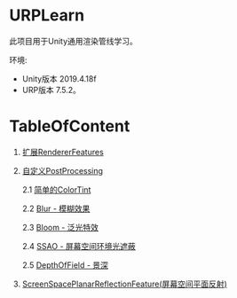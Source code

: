 # URPLearn

此项目用于Unity通用渲染管线学习。

环境:

- Unity版本 2019.4.18f
- URP版本 7.5.2。



# TableOfContent

1. [扩展RendererFeatures](https://github.com/wlgys8/URPLearn/wiki/Custom-Renderer-Features)

2. [自定义PostProcessing](https://github.com/wlgys8/URPLearn/tree/master/Assets/URPLearn/CustomPostProcessing)

    2.1 [简单的ColorTint](https://github.com/wlgys8/URPLearn/tree/master/Assets/URPLearn/ColorTint)

    2.2 [Blur - 模糊效果](https://github.com/wlgys8/URPLearn/tree/master/Assets/URPLearn/Blur)

    2.3 [Bloom - 泛光特效](https://github.com/wlgys8/URPLearn/tree/master/Assets/URPLearn/Bloom)

    2.4 [SSAO - 屏幕空间环境光遮蔽](https://github.com/wlgys8/URPLearn/tree/master/Assets/URPLearn/SSAO)

    2.5 [DepthOfField - 景深](https://github.com/wlgys8/URPLearn/tree/master/Assets/URPLearn/DepthOfField)

3. [ScreenSpacePlanarReflectionFeature(屏幕空间平面反射)](https://github.com/wlgys8/URPLearn/tree/master/Assets/URPLearn/ScreenSpacePlanarReflection)



